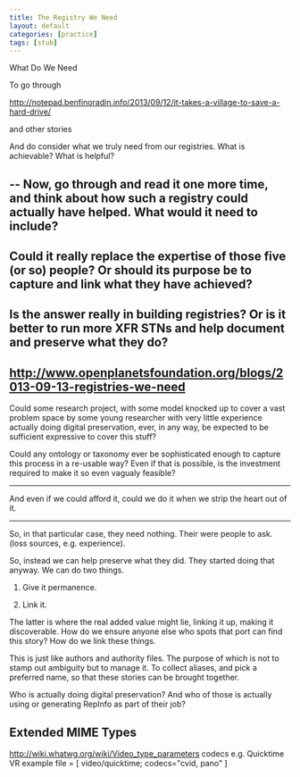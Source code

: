```yaml
---
title: The Registry We Need
layout: default
categories: [practice]
tags: [stub]
---
```


What Do We Need

To go through

http://notepad.benfinoradin.info/2013/09/12/it-takes-a-village-to-save-a-hard-drive/

and other stories

And do consider what we truly need from our registries. What is achievable? What is helpful?

--
Now, go through and read it one more time, and think about how such a registry could actually have helped. What would it need to include?
--
Could it really replace the expertise of those five (or so) people? Or should its purpose be to capture and link what they have achieved?
--
Is the answer really in building registries? Or is it better to run more XFR STNs and help document and preserve what they do?
--
http://www.openplanetsfoundation.org/blogs/2013-09-13-registries-we-need
--

Could some research project, with some model knocked up to cover a vast problem space by some young researcher with very little experience actually doing digital preservation, ever, in any way, be expected to be sufficient expressive to cover this stuff?

Could any ontology or taxonomy ever be sophisticated enough to capture this process in a re-usable way? Even if that is possible, is the investment required to make it so even vagualy feasible?

---

And even if we could afford it, could we do it when we strip the heart out of it.

---

So, in that particular case, they need nothing. Their were people to ask. (loss sources, e.g. experience).

So, instead we can help preserve what they did. They started doing that anyway. We can do two things.  

1. Give it permanence.

2. Link it.

The latter is where the real added value might lie, linking it up, making it discoverable. How do we ensure anyone else who spots that port can find this story? How do we link these things.

This is just like authors and authority files. The purpose of which is not to stamp out ambiguity but to manage it. To collect aliases, and pick a preferred name, so that these stories can be brought together.

Who is actually doing digital preservation? And who of those is actually using or generating RepInfo as part of their job?

Extended MIME Types
-------------------

http://wiki.whatwg.org/wiki/Video_type_parameters
codecs
e.g. Quicktime VR example file = [ video/quicktime; codecs="cvid, pano" ]

